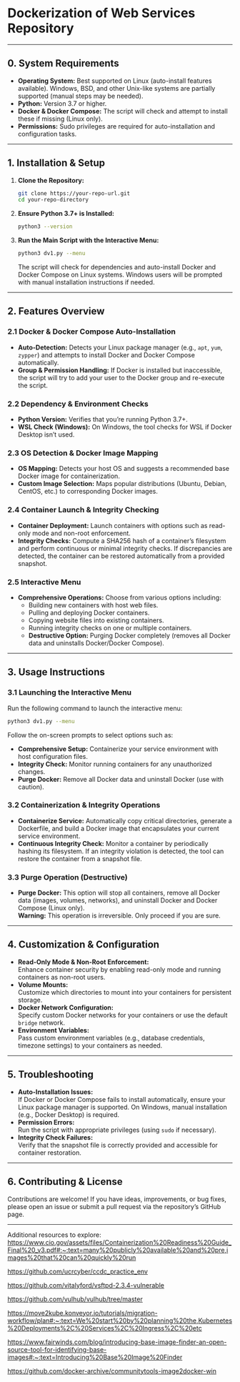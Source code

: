
# Dockerization of Web Services Repository
---

## 0. System Requirements

- **Operating System:** Best supported on Linux (auto-install features available). Windows, BSD, and other Unix-like systems are partially supported (manual steps may be needed).
- **Python:** Version 3.7 or higher.
- **Docker & Docker Compose:** The script will check and attempt to install these if missing (Linux only).
- **Permissions:** Sudo privileges are required for auto-installation and configuration tasks.

---

## 1. Installation & Setup

1. **Clone the Repository:**
   ```bash
   git clone https://your-repo-url.git
   cd your-repo-directory
   ```
2. **Ensure Python 3.7+ is Installed:**
   ```bash
   python3 --version
   ```
3. **Run the Main Script with the Interactive Menu:**
   ```bash
   python3 dv1.py --menu
   ```
   The script will check for dependencies and auto-install Docker and Docker Compose on Linux systems. Windows users will be prompted with manual installation instructions if needed.

---

## 2. Features Overview

### 2.1 Docker & Docker Compose Auto-Installation
- **Auto-Detection:** Detects your Linux package manager (e.g., `apt`, `yum`, `zypper`) and attempts to install Docker and Docker Compose automatically.
- **Group & Permission Handling:** If Docker is installed but inaccessible, the script will try to add your user to the Docker group and re-execute the script.

### 2.2 Dependency & Environment Checks
- **Python Version:** Verifies that you’re running Python 3.7+.
- **WSL Check (Windows):** On Windows, the tool checks for WSL if Docker Desktop isn’t used.

### 2.3 OS Detection & Docker Image Mapping
- **OS Mapping:** Detects your host OS and suggests a recommended base Docker image for containerization.
- **Custom Image Selection:** Maps popular distributions (Ubuntu, Debian, CentOS, etc.) to corresponding Docker images.

### 2.4 Container Launch & Integrity Checking
- **Container Deployment:** Launch containers with options such as read-only mode and non-root enforcement.
- **Integrity Checks:** Compute a SHA256 hash of a container’s filesystem and perform continuous or minimal integrity checks. If discrepancies are detected, the container can be restored automatically from a provided snapshot.

### 2.5 Interactive Menu
- **Comprehensive Operations:** Choose from various options including:
  - Building new containers with host web files.
  - Pulling and deploying Docker containers.
  - Copying website files into existing containers.
  - Running integrity checks on one or multiple containers.
  - **Destructive Option:** Purging Docker completely (removes all Docker data and uninstalls Docker/Docker Compose).

---

## 3. Usage Instructions

### 3.1 Launching the Interactive Menu
Run the following command to launch the interactive menu:
```bash
python3 dv1.py --menu
```
Follow the on-screen prompts to select options such as:
- **Comprehensive Setup:** Containerize your service environment with host configuration files.
- **Integrity Check:** Monitor running containers for any unauthorized changes.
- **Purge Docker:** Remove all Docker data and uninstall Docker (use with caution).

### 3.2 Containerization & Integrity Operations
- **Containerize Service:** Automatically copy critical directories, generate a Dockerfile, and build a Docker image that encapsulates your current service environment.
- **Continuous Integrity Check:** Monitor a container by periodically hashing its filesystem. If an integrity violation is detected, the tool can restore the container from a snapshot file.

### 3.3 Purge Operation (Destructive)
- **Purge Docker:** This option will stop all containers, remove all Docker data (images, volumes, networks), and uninstall Docker and Docker Compose (Linux only).  
  **Warning:** This operation is irreversible. Only proceed if you are sure.

---

## 4. Customization & Configuration

- **Read-Only Mode & Non-Root Enforcement:**  
  Enhance container security by enabling read-only mode and running containers as non-root users.
- **Volume Mounts:**  
  Customize which directories to mount into your containers for persistent storage.
- **Docker Network Configuration:**  
  Specify custom Docker networks for your containers or use the default `bridge` network.
- **Environment Variables:**  
  Pass custom environment variables (e.g., database credentials, timezone settings) to your containers as needed.

---

## 5. Troubleshooting

- **Auto-Installation Issues:**  
  If Docker or Docker Compose fails to install automatically, ensure your Linux package manager is supported. On Windows, manual installation (e.g., Docker Desktop) is required.
- **Permission Errors:**  
  Run the script with appropriate privileges (using `sudo` if necessary).
- **Integrity Check Failures:**  
  Verify that the snapshot file is correctly provided and accessible for container restoration.

---

## 6. Contributing & License

Contributions are welcome! If you have ideas, improvements, or bug fixes, please open an issue or submit a pull request via the repository’s GitHub page.

---

Additional resources to explore: 
https://www.cio.gov/assets/files/Containerization%20Readiness%20Guide_Final%20_v3.pdf#:~:text=many%20publicly%20available%20and%20pre,images%20that%20can%20quickly%20run

https://github.com/ucrcyber/ccdc_practice_env

https://github.com/vitalyford/vsftpd-2.3.4-vulnerable

https://github.com/vulhub/vulhub/tree/master

https://move2kube.konveyor.io/tutorials/migration-workflow/plan#:~:text=We%20start%20by%20planning%20the,Kubernetes%20Deployments%2C%20Services%2C%20Ingress%2C%20etc

https://www.fairwinds.com/blog/introducing-base-image-finder-an-open-source-tool-for-identifying-base-images#:~:text=Introducing%20Base%20Image%20Finder

https://github.com/docker-archive/communitytools-image2docker-win

